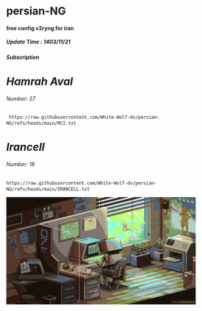 # persian-NG

#### free config v2ryng for iran


<h5>Update Time : 1403/11/21</h5>

##### Subscription

  # *****Hamrah Aval*****

<h6>Number: 27</h6>

     https://raw.githubusercontent.com/White-Wolf-dv/persian-NG/refs/heads/main/MCI.txt

# *****Irancell*****

<h6>Number: 18 </h6>

    https://raw.githubusercontent.com/White-Wolf-dv/persian-NG/refs/heads/main/IRANCELL.txt

<p align="center">
<img  src="https://github.com/White-Wolf-dv/White-Wolf-dv/blob/main/14.gif">
</p>
